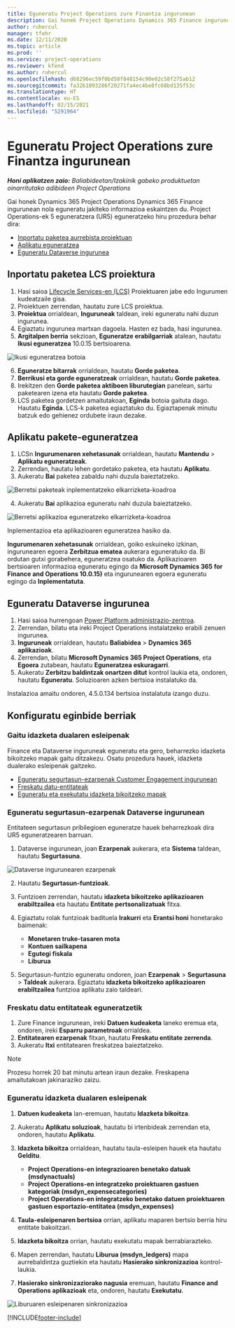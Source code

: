 ```yaml
---
title: Eguneratu Project Operations zure Finantza ingurunean
description: Gai honek Project Operations Dynamics 365 Finance ingurunean nola eguneratu jakiteko informazioa eskaintzen du.
author: ruhercul
manager: tfehr
ms.date: 12/11/2020
ms.topic: article
ms.prod: ''
ms.service: project-operations
ms.reviewer: kfend
ms.author: ruhercul
ms.openlocfilehash: d68296ec59f0bd58f848154c90e02c58f275ab12
ms.sourcegitcommit: fa32b1893286f20271fa4ec4be8fc68bd135f53c
ms.translationtype: HT
ms.contentlocale: eu-ES
ms.lasthandoff: 02/15/2021
ms.locfileid: "5291964"
---
```

# <a name="update-project-operations-in-your-finance-environment"></a>Eguneratu Project Operations zure Finantza ingurunean

_**Honi aplikatzen zaio:** Baliabideetan/Izakinik gabeko produktuetan oinarritutako adibideen Project Operations_


Gai honek Dynamics 365 Project Operations Dynamics 365 Finance ingurunean nola eguneratu jakiteko informazioa eskaintzen du. Project Operations-ek 5 eguneratzera (UR5) eguneratzeko hiru prozedura behar dira:

- [Inportatu paketea aurrebista proiektuan](#import)
- [Aplikatu eguneratzea](#apply)
- [Eguneratu Dataverse ingurunea](#update)

## <a name="import-the-package-into-your-lcs-project"></a><a name="import"></a>Inportatu paketea LCS proiektura

1. Hasi saioa [Lifecycle Services-en (LCS)](https://lcs.dynamics.com/) Proiektuaren jabe edo Ingurumen kudeatzaile gisa.
2. Proiektuen zerrendan, hautatu zure LCS proiektua.
3. **Proiektua** orrialdean, **Inguruneak** taldean, ireki eguneratu nahi duzun ingurunea.
4. Egiaztatu ingurunea martxan dagoela. Hasten ez bada, hasi ingurunea.
5. **Argitalpen berria** sekzioan, **Eguneratze erabilgarriak** atalean, hautatu **Ikusi eguneratzea** 10.0.15 bertsioarena.

![Ikusi eguneratzea botoia](media/view-update.png)

6. **Eguneratze bitarrak** orrialdean, hautatu **Gorde paketea**.
7. **Berrikusi eta gorde eguneratzeak** orrialdean, hautatu **Gorde paketea**.
8. Irekitzen den **Gorde paketea aktiboen liburutegian** panelean, sartu paketearen izena eta hautatu **Gorde paketea**.
9. LCS paketea gordetzen amaitutakoan, **Eginda** botoia gaituta dago. Hautatu **Eginda**. LCS-k paketea egiaztatuko du. Egiaztapenak minutu batzuk edo gehienez ordubete iraun dezake.


## <a name="apply-the-package-update"></a><a name="apply"></a>Aplikatu pakete-eguneratzea

1. LCSn **Ingurumenaren xehetasunak** orrialdean, hautatu **Mantendu** > **Aplikatu eguneratzeak**.
2. Zerrendan, hautatu lehen gordetako paketea, eta hautatu **Aplikatu**.
3. Aukeratu **Bai** paketea zabaldu nahi duzula baieztatzeko.

![Berretsi paketeak inplementatzeko elkarrizketa-koadroa](media/confirm-package-deployment.png)

4. Aukeratu **Bai** aplikazioa eguneratu nahi duzula baieztatzeko.

![Berretsi aplikazioa eguneratzeko elkarrizketa-koadroa](media/confirm-application-update.png)

Inplementazioa eta aplikazioaren eguneratzea hasiko da. 

**Ingurumenaren xehetasunak** orrialdean, goiko eskuineko izkinan, ingurunearen egoera **Zerbitzua ematea** aukerara eguneratuko da. Bi ordutan gutxi gorabehera, eguneratzea osatuko da. Aplikazioaren bertsioaren informazioa eguneratu egingo da **Microsoft Dynamics 365 for Finance and Operations 10.0.15)** eta ingurunearen egoera eguneratu egingo da **Inplementatuta**.


## <a name="update-your-dataverse-environment"></a><a name="update"></a>Eguneratu Dataverse ingurunea

1. Hasi saioa hurrengoan [Power Platform administrazio-zentroa](https://admin.powerplatform.com/).
2. Zerrendan, bilatu eta ireki Project Operations instalatzeko erabili zenuen ingurunea.
3. **Inguruneak** orrialdean, hautatu **Baliabidea** > **Dynamics 365 aplikazioak**.
4. Zerrendan, bilatu **Microsoft Dynamics 365 Project Operations**, eta **Egoera** zutabean, hautatu **Eguneratzea eskuragarri**.
5. Aukeratu **Zerbitzu baldintzak onartzen ditut** kontrol laukia eta, ondoren, hautatu **Eguneratu**. Soluzioaren azken bertsioa instalatuko da.

Instalazioa amaitu ondoren, 4.5.0.134 bertsioa instalatuta izango duzu.

## <a name="configure-new-features"></a>Konfiguratu eginbide berriak

### <a name="enable-dual-write-mapping"></a>Gaitu idazketa dualaren esleipenak

Finance eta Dataverse inguruneak eguneratu eta gero, beharrezko idazketa bikoitzeko mapak gaitu ditzakezu. Osatu prozedura hauek, idazketa dualerako esleipenak gaitzeko.

- [Eguneratu segurtasun-ezarpenak Customer Engagement ingurunean](#security)
- [Freskatu datu-entitateak](#refresh)
- [Eguneratu eta exekutatu idazketa bikoitzeko mapak](#run)

### <a name="update-security-settings-on-the-dataverse-environment"></a><a name="security"></a>Eguneratu segurtasun-ezarpenak Dataverse ingurunean

Entitateen segurtasun pribilegioen eguneratze hauek beharrezkoak dira UR5 eguneratzearen barruan.

1. Dataverse ingurunean, joan **Ezarpenak** aukerara, eta **Sistema** taldean, hautatu **Segurtasuna**.

![Dataverse ingurunearen ezarpenak](media/Picture21.png)

2. Hautatu **Segurtasun-funtzioak**.
3. Funtzioen zerrendan, hautatu **idazketa bikoitzeko aplikazioaren erabiltzailea** eta hautatu **Entitate pertsonalizatuak** fitxa. 
4. Egiaztatu rolak funtzioak badituela **Irakurri** eta **Erantsi honi** honetarako baimenak:

      - **Monetaren truke-tasaren mota**
      - **Kontuen sailkapena** 
      - **Egutegi fiskala** 
      - **Liburua**

5. Segurtasun-funtzio eguneratu ondoren, joan **Ezarpenak** > **Segurtasuna** > **Taldeak** aukerara. Egiaztatu **idazketa bikoitzeko aplikazioaren erabiltzailea** funtzioa aplikatu zaio taldeari. 

### <a name="refresh-data-entities-from-the-update"></a><a name="refresh"></a>Freskatu datu entitateak eguneratzetik

1. Zure Finance ingurunean, ireki **Datuen kudeaketa** laneko eremua eta, ondoren, ireki **Esparru parametroak** orrialdea.
2. **Entitatearen ezarpenak** fitxan, hautatu **Freskatu entitate zerrenda**.
3. Aukeratu **Itxi** entitatearen freskatzea baieztatzeko.

 > [!NOTE]
 > Prozesu horrek 20 bat minutu artean iraun dezake. Freskapena amaitutakoan jakinaraziko zaizu.

### <a name="update-dual-write-mappings"></a><a name="run"></a>Eguneratu idazketa dualaren esleipenak

1. **Datuen kudeaketa** lan-eremuan, hautatu **Idazketa bikoitza**.
2. Aukeratu **Aplikatu soluzioak**, hautatu bi irtenbideak zerrendan eta, ondoren, hautatu **Aplikatu**.
3. **Idazketa bikoitza** orrialdean, hautatu taula-esleipen hauek eta hautatu **Gelditu**.

    - **Project Operations-en integrazioaren benetako datuak (msdynactuals)**
    - **Project Operations-en integratzeko proiektuaren gastuen kategoriak (msdyn_expensecategories)**
    - **Project Operations-en integratzeko benetako datuen proiektuaren gastuen esportazio-entitatea (msdyn_expenses)**

4. **Taula-esleipenaren bertsioa** orrian, aplikatu maparen bertsio berria hiru entitate bakoitzari.
5. **Idazketa bikoitza** orrian, hautatu exekutatu mapak berrabiarazteko.
6. Mapen zerrendan, hautatu **Liburua (msdyn_ledgers)** mapa aurrebaldintza guztiekin eta hautatu **Hasierako sinkronizazioa** kontrol-laukia. 
7. **Hasierako sinkronizaziorako nagusia** eremuan, hautatu **Finance and Operations aplikazioak** eta, ondoren, hautatu **Exekutatu**.
 
 ![Liburuaren esleipenaren sinkronizazioa](media/DW6.png)
 


[!INCLUDE[footer-include](../includes/footer-banner.md)]